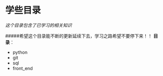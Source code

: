 # 学些目录
*这个目录包含了已学习的相关知识*        

#####希望这个目录能不断的更新延续下去，学习之路希望不要停下来！！
**目录**：
- python
- git
- sql 
- front_end

